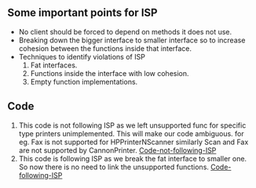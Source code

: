 ## Some important points for ISP

* No client should be forced to depend on methods it does not use.
* Breaking down the bigger interface to smaller interface so to increase cohesion between the functions inside that interface.
* Techniques to identify violations of ISP
  1. Fat interfaces.
  2. Functions inside the interface with low cohesion.
  3. Empty function implementations.

## Code

1. This code is not following ISP as we left unsupported func for specific type printers unimplemented. This will make our code ambiguous. for eg. Fax is not supported for HPPrinterNScanner similarly Scan and Fax are not supported by CannonPrinter.  [Code-not-following-ISP](/1.%20SOLID%20Principle/4.%20Interface%20Segregation%20Principle/1.a.code-not-following-ISP.go)
2. This code is following ISP as we break the fat interface to smaller one.  So now there is no need to link the unsupported functions. [Code-following-ISP](/1.%20SOLID%20Principle/4.%20Interface%20Segregation%20Principle/1.b.code-following-ISP.go)